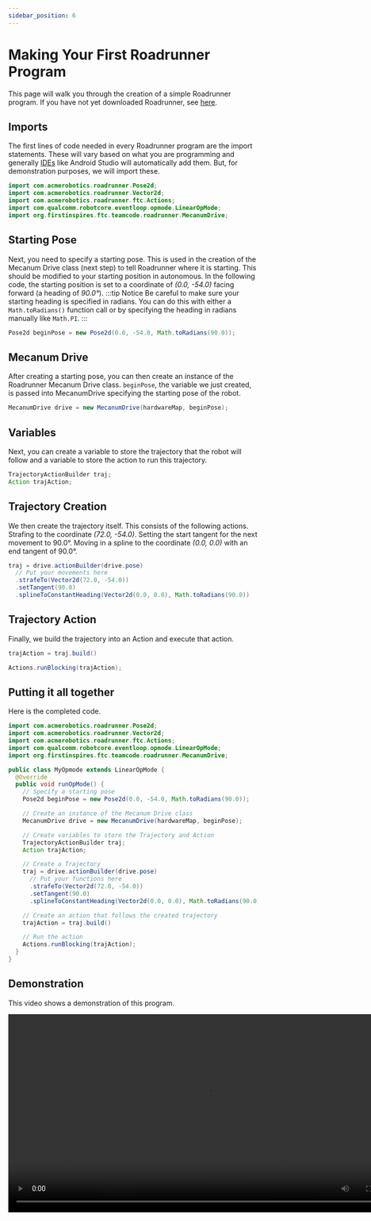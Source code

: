 ```yaml
---
sidebar_position: 6
---
```


# Making Your First Roadrunner Program
This page will walk you through the creation of a simple Roadrunner program. If you have not yet downloaded Roadrunner, see [here](/roadrunner/about#installation).

## Imports
The first lines of code needed in every Roadrunner program are the import statements. These will vary based on what you are programming and generally [IDEs](https://en.wikipedia.org/wiki/Integrated_development_environment) like Android Studio will automatically add them. But, for demonstration purposes, we will import these.
```java
import com.acmerobotics.roadrunner.Pose2d;
import com.acmerobotics.roadrunner.Vector2d;
import com.acmerobotics.roadrunner.ftc.Actions;
import com.qualcomm.robotcore.eventloop.opmode.LinearOpMode;
import org.firstinspires.ftc.teamcode.roadrunner.MecanumDrive;
```

## Starting Pose
Next, you need to specify a starting pose. This is used in the creation of the Mecanum Drive class (next step) to tell Roadrunner where it is starting. This should be modified to your starting position in autonomous. In the following code, the starting position is set to a coordinate of *(0.0, -54.0)* facing forward (a heading of *90.0°*).
:::tip Notice
Be careful to make sure your starting heading is specified in radians. You can do this with either a `Math.toRadians()` function call or by specifying the heading in radians manually like `Math.PI`.
:::
```java
Pose2d beginPose = new Pose2d(0.0, -54.0, Math.toRadians(90.0));
```

## Mecanum Drive
After creating a starting pose, you can then create an instance of the Roadrunner Mecanum Drive class. `beginPose`, the variable we just created, is passed into MecanumDrive specifying the starting pose of the robot.
```java
MecanumDrive drive = new MecanumDrive(hardwareMap, beginPose);
```

## Variables
Next, you can create a variable to store the trajectory that the robot will follow and a variable to store the action to run this trajectory.
```java
TrajectoryActionBuilder traj;
Action trajAction;
```

## Trajectory Creation
We then create the trajectory itself. This consists of the following actions.
Strafing to the coordinate *(72.0, -54.0)*.
Setting the start tangent for the next movement to 90.0°.
Moving in a spline to the coordinate *(0.0, 0.0)* with an end tangent of 90.0°.
```java
traj = drive.actionBuilder(drive.pose)
  // Put your movements here
  .strafeTo(Vector2d(72.0, -54.0))
  .setTangent(90.0)
  .splineToConstantHeading(Vector2d(0.0, 0.0), Math.toRadians(90.0))
```

## Trajectory Action
Finally, we build the trajectory into an Action and execute that action.
```java
trajAction = traj.build()

Actions.runBlocking(trajAction);
```


## Putting it all together
Here is the completed code.
```java
import com.acmerobotics.roadrunner.Pose2d;
import com.acmerobotics.roadrunner.Vector2d;
import com.acmerobotics.roadrunner.ftc.Actions;
import com.qualcomm.robotcore.eventloop.opmode.LinearOpMode;
import org.firstinspires.ftc.teamcode.roadrunner.MecanumDrive;

public class MyOpmode extends LinearOpMode {
  @Override
  public void runOpMode() {
    // Specify a starting pose
    Pose2d beginPose = new Pose2d(0.0, -54.0, Math.toRadians(90.0));

    // Create an instance of the Mecanum Drive class
    MecanumDrive drive = new MecanumDrive(hardwareMap, beginPose);

    // Create variables to store the Trajectory and Action
    TrajectoryActionBuilder traj;
    Action trajAction;

    // Create a Trajectory
    traj = drive.actionBuilder(drive.pose)
      // Put your functions here
      .strafeTo(Vector2d(72.0, -54.0))
      .setTangent(90.0)
      .splineToConstantHeading(Vector2d(0.0, 0.0), Math.toRadians(90.0))

    // Create an action that follows the created trajectory
    trajAction = traj.build()

    // Run the action
    Actions.runBlocking(trajAction);
  }
}
```

## Demonstration
This video shows a demonstration of this program.

<video controls src="https://rr-playground-server.brott.dev/93a98005-6294-497c-91e4-b53ca68c367c.mp4" title="Title" height="400px"></video>